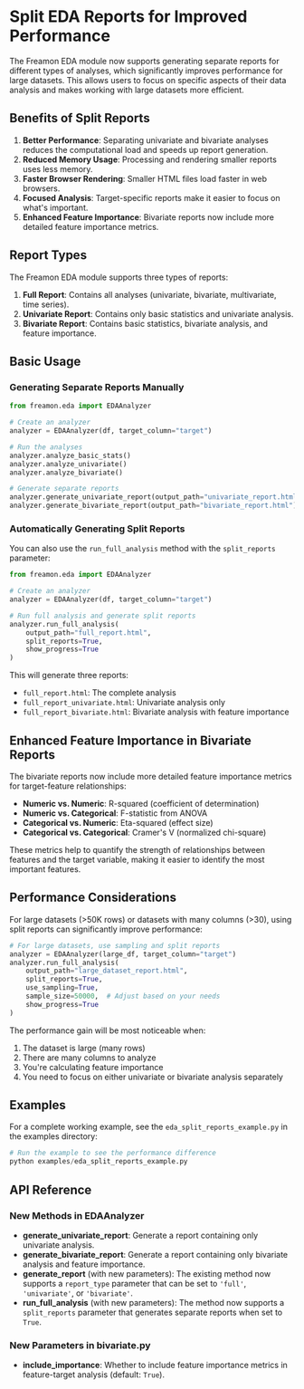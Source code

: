 # Split EDA Reports for Improved Performance

The Freamon EDA module now supports generating separate reports for different types of analyses, which significantly improves performance for large datasets. This allows users to focus on specific aspects of their data analysis and makes working with large datasets more efficient.

## Benefits of Split Reports

1. **Better Performance**: Separating univariate and bivariate analyses reduces the computational load and speeds up report generation.
2. **Reduced Memory Usage**: Processing and rendering smaller reports uses less memory.
3. **Faster Browser Rendering**: Smaller HTML files load faster in web browsers.
4. **Focused Analysis**: Target-specific reports make it easier to focus on what's important.
5. **Enhanced Feature Importance**: Bivariate reports now include more detailed feature importance metrics.

## Report Types

The Freamon EDA module supports three types of reports:

1. **Full Report**: Contains all analyses (univariate, bivariate, multivariate, time series).
2. **Univariate Report**: Contains only basic statistics and univariate analysis.
3. **Bivariate Report**: Contains basic statistics, bivariate analysis, and feature importance.

## Basic Usage

### Generating Separate Reports Manually

```python
from freamon.eda import EDAAnalyzer

# Create an analyzer
analyzer = EDAAnalyzer(df, target_column="target")

# Run the analyses
analyzer.analyze_basic_stats()
analyzer.analyze_univariate()
analyzer.analyze_bivariate()

# Generate separate reports
analyzer.generate_univariate_report(output_path="univariate_report.html")
analyzer.generate_bivariate_report(output_path="bivariate_report.html")
```

### Automatically Generating Split Reports

You can also use the `run_full_analysis` method with the `split_reports` parameter:

```python
from freamon.eda import EDAAnalyzer

# Create an analyzer
analyzer = EDAAnalyzer(df, target_column="target")

# Run full analysis and generate split reports
analyzer.run_full_analysis(
    output_path="full_report.html",
    split_reports=True,
    show_progress=True
)
```

This will generate three reports:
- `full_report.html`: The complete analysis
- `full_report_univariate.html`: Univariate analysis only
- `full_report_bivariate.html`: Bivariate analysis with feature importance

## Enhanced Feature Importance in Bivariate Reports

The bivariate reports now include more detailed feature importance metrics for target-feature relationships:

- **Numeric vs. Numeric**: R-squared (coefficient of determination)
- **Numeric vs. Categorical**: F-statistic from ANOVA
- **Categorical vs. Numeric**: Eta-squared (effect size)
- **Categorical vs. Categorical**: Cramer's V (normalized chi-square)

These metrics help to quantify the strength of relationships between features and the target variable, making it easier to identify the most important features.

## Performance Considerations

For large datasets (>50K rows) or datasets with many columns (>30), using split reports can significantly improve performance:

```python
# For large datasets, use sampling and split reports
analyzer = EDAAnalyzer(large_df, target_column="target")
analyzer.run_full_analysis(
    output_path="large_dataset_report.html",
    split_reports=True,
    use_sampling=True,
    sample_size=50000,  # Adjust based on your needs
    show_progress=True
)
```

The performance gain will be most noticeable when:
1. The dataset is large (many rows)
2. There are many columns to analyze
3. You're calculating feature importance
4. You need to focus on either univariate or bivariate analysis separately

## Examples

For a complete working example, see the `eda_split_reports_example.py` in the examples directory:

```python
# Run the example to see the performance difference
python examples/eda_split_reports_example.py
```

## API Reference

### New Methods in EDAAnalyzer

- **generate_univariate_report**: Generate a report containing only univariate analysis.
- **generate_bivariate_report**: Generate a report containing only bivariate analysis and feature importance.
- **generate_report** (with new parameters): The existing method now supports a `report_type` parameter that can be set to `'full'`, `'univariate'`, or `'bivariate'`.
- **run_full_analysis** (with new parameters): The method now supports a `split_reports` parameter that generates separate reports when set to `True`.

### New Parameters in bivariate.py

- **include_importance**: Whether to include feature importance metrics in feature-target analysis (default: `True`).